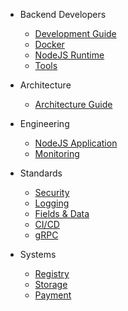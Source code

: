 - Backend Developers

   - [Development Guide](backend-development/guide.md)
   - [Docker](backend-development/docker.md)
   - [NodeJS Runtime](backend-development/nodejs-runtime.md)
   - [Tools](backend-development/tools.md)

- Architecture

   - [Architecture Guide](architecture/guide.md)

- Engineering

   - [NodeJS Application](engineering/nodejs-application.md)
   - [Monitoring](engineering/monitoring.md)

- Standards

   - [Security](standards/security.md)
   - [Logging](standards/logging.md)
   - [Fields & Data](standards/fields-and-data.md)
   - [CI/CD](standards/ci-cd.md)
   - [gRPC](standards/grpc.md)

- Systems

   - [Registry](systems/registry/README.md)
   - [Storage](systems/storage/README.md)
   - [Payment](systems/payment/README.md)